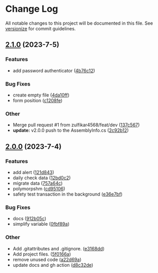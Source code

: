 # Change Log

All notable changes to this project will be documented in this file. See [versionize](https://github.com/versionize/versionize) for commit guidelines.

<a name="2.1.0"></a>
## [2.1.0](https://www.github.com/zulfikar4568/PCI.SafetyTest/releases/tag/v2.1.0) (2023-7-5)

### Features

* add password authenticator ([4b76c12](https://www.github.com/zulfikar4568/PCI.SafetyTest/commit/4b76c12a075019e67538a22a0eb5d5bb30c06511))

### Bug Fixes

* create empty file ([4da10ff](https://www.github.com/zulfikar4568/PCI.SafetyTest/commit/4da10ff9adc3dc61b50930fc8c07dc04b3cbd818))
* form position ([c1208fe](https://www.github.com/zulfikar4568/PCI.SafetyTest/commit/c1208fee16c6f02a598c2c0cd919ec4d0672c9db))

### Other

* Merge pull request #1 from zulfikar4568/feat/dev ([137c567](https://www.github.com/zulfikar4568/PCI.SafetyTest/commit/137c567aedb0aa5aaa37b7bfe7c492ad31c5e597))
* **update:** v2.0.0 push to the AssemblyInfo.cs ([2c92b12](https://www.github.com/zulfikar4568/PCI.SafetyTest/commit/2c92b1294b76fb4712fc3be302fa159c95951f13))

<a name="2.0.0"></a>
## [2.0.0](https://www.github.com/zulfikar4568/PCI.SafetyTest/releases/tag/v2.0.0) (2023-7-4)

### Features

* add alert ([121d843](https://www.github.com/zulfikar4568/PCI.SafetyTest/commit/121d843607a0fa37eb6dc3d2bfe991c2ad1e7a98))
* daily check data ([12bd0c2](https://www.github.com/zulfikar4568/PCI.SafetyTest/commit/12bd0c24115e63c803d5a8ac2b1065db4814d17d))
* migrate data ([757a64c](https://www.github.com/zulfikar4568/PCI.SafetyTest/commit/757a64cdf9f4d52fdd52f4cec247fc45f1e51be6))
* polymorpshm ([cd95106](https://www.github.com/zulfikar4568/PCI.SafetyTest/commit/cd9510612f6a332a09e8a921343abc0027667f3c))
* safety test transaction in the background ([e36e7bf](https://www.github.com/zulfikar4568/PCI.SafetyTest/commit/e36e7bf7c825ffa8c31825dee8a90bfcb2f59ff9))

### Bug Fixes

* docs ([912b05c](https://www.github.com/zulfikar4568/PCI.SafetyTest/commit/912b05c423836d794329ab6b554cdfc5fd8ec999))
* simplify variable ([0fbf89a](https://www.github.com/zulfikar4568/PCI.SafetyTest/commit/0fbf89a503fd7968339d29038865708d1752942b))

### Other

* Add .gitattributes and .gitignore. ([e3168dd](https://www.github.com/zulfikar4568/PCI.SafetyTest/commit/e3168dd24cf68fa921adc7a056606143a488ce62))
* Add project files. ([5f0166a](https://www.github.com/zulfikar4568/PCI.SafetyTest/commit/5f0166a838d11d0fe808857edea99e78aa3685e4))
* remove unused code ([a22d69a](https://www.github.com/zulfikar4568/PCI.SafetyTest/commit/a22d69ae19a51e7486c361141714d48c99cf53f7))
* update docs and gh action ([d8c32de](https://www.github.com/zulfikar4568/PCI.SafetyTest/commit/d8c32dec4a8dc3b1e229874eb027c61877a430e7))

